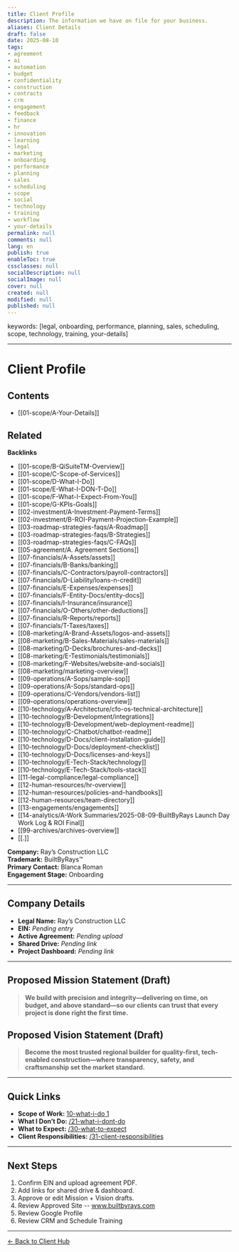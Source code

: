 ```yaml
---
title: Client Profile
description: The information we have on file for your business.
aliases: Client Details
draft: false
date: 2025-08-10
tags:
- agreement
- ai
- automation
- budget
- confidentiality
- construction
- contracts
- crm
- engagement
- feedback
- finance
- hr
- innovation
- learning
- legal
- marketing
- onboarding
- performance
- planning
- sales
- scheduling
- scope
- social
- technology
- training
- workflow
- your-details
permalink: null
comments: null
lang: en
publish: true
enableToc: true
cssclasses: null
socialDescription: null
socialImage: null
cover: null
created: null
modified: null
published: null
---
```

keywords: [legal, onboarding, performance, planning, sales, scheduling, scope, technology, training, your-details]

---
# Client Profile

<!-- AUTO-TOC:START -->

## Contents
- [[01-scope/A-Your-Details]]

<!-- AUTO-TOC:END -->


<!-- RELATED:START -->

## Related
**Backlinks**
- [[01-scope/B-QiSuiteTM-Overview]]
- [[01-scope/C-Scope-of-Services]]
- [[01-scope/D-What-I-Do]]
- [[01-scope/E-What-I-DON-T-Do]]
- [[01-scope/F-What-I-Expect-From-You]]
- [[01-scope/G-KPIs-Goals]]
- [[02-investment/A-Investment-Payment-Terms]]
- [[02-investment/B-ROI-Payment-Projection-Example]]
- [[03-roadmap-strategies-faqs/A-Roadmap]]
- [[03-roadmap-strategies-faqs/B-Strategies]]
- [[03-roadmap-strategies-faqs/C-FAQs]]
- [[05-agreement/A. Agreement Sections]]
- [[07-financials/A-Assets/assets]]
- [[07-financials/B-Banks/banking]]
- [[07-financials/C-Contractors/payroll-contractors]]
- [[07-financials/D-Liability/loans-n-credit]]
- [[07-financials/E-Expenses/expenses]]
- [[07-financials/F-Entity-Docs/entity-docs]]
- [[07-financials/I-Insurance/insurance]]
- [[07-financials/O-Others/other-deductions]]
- [[07-financials/R-Reports/reports]]
- [[07-financials/T-Taxes/taxes]]
- [[08-marketing/A-Brand-Assets/logos-and-assets]]
- [[08-marketing/B-Sales-Materials/sales-materials]]
- [[08-marketing/D-Decks/brochures-and-decks]]
- [[08-marketing/E-Testimonials/testimonials]]
- [[08-marketing/F-Websites/website-and-socials]]
- [[08-marketing/marketing-overview]]
- [[09-operations/A-Sops/sample-sop]]
- [[09-operations/A-Sops/standard-ops]]
- [[09-operations/C-Vendors/vendors-list]]
- [[09-operations/operations-overview]]
- [[10-technology/A-Architecture/cfo-os-technical-architecture]]
- [[10-technology/B-Development/integrations]]
- [[10-technology/B-Development/web-deployment-readme]]
- [[10-technology/C-Chatbot/chatbot-readme]]
- [[10-technology/D-Docs/client-installation-guide]]
- [[10-technology/D-Docs/deployment-checklist]]
- [[10-technology/D-Docs/licenses-and-keys]]
- [[10-technology/E-Tech-Stack/technology]]
- [[10-technology/E-Tech-Stack/tools-stack]]
- [[11-legal-compliance/legal-compliance]]
- [[12-human-resources/hr-overview]]
- [[12-human-resources/policies-and-handbooks]]
- [[12-human-resources/team-directory]]
- [[13-engagements/engagements]]
- [[14-analytics/A-Work Summaries/2025-08-09-BuiltByRays Launch Day Work Log & ROI Final]]
- [[99-archives/archives-overview]]
- [[.]]

<!-- RELATED:END -->


**Company:** Ray’s Construction LLC  
**Trademark:** BuiltByRays™  
**Primary Contact:** Blanca Roman  
**Engagement Stage:** Onboarding

---

## Company Details
- **Legal Name:** Ray’s Construction LLC  
- **EIN:** _Pending entry_  
- **Active Agreement:** _Pending upload_  
- **Shared Drive:** _Pending link_  
- **Project Dashboard:** _Pending link_

---

## Proposed Mission Statement (Draft)
> **We build with precision and integrity—delivering on time, on budget, and above standard—so our clients can trust that every project is done right the first time.**

## Proposed Vision Statement (Draft)
> **Become the most trusted regional builder for quality-first, tech-enabled construction—where transparency, safety, and craftsmanship set the market standard.**

---

## Quick Links
- **Scope of Work:** [10-what-i-do 1](10-what-i-do%201.md)  
- **What I Don’t Do:** [/21-what-i-dont-do](/21-what-i-dont-do)  
- **What to Expect:** [/30-what-to-expect](/30-what-to-expect)  
- **Client Responsibilities:** [/31-client-responsibilities](/31-client-responsibilities)

---

## Next Steps
1. Confirm EIN and upload agreement PDF.  
2. Add links for shared drive & dashboard.  
3. Approve or edit Mission + Vision drafts.
4. Review Approved Site -- www.builtbyrays.com
5. Review Google Profile
6. Review CRM and Schedule Training

---

[← Back to Client Hub](https://www.builtbyrays.com/Client-Vault/portal)
